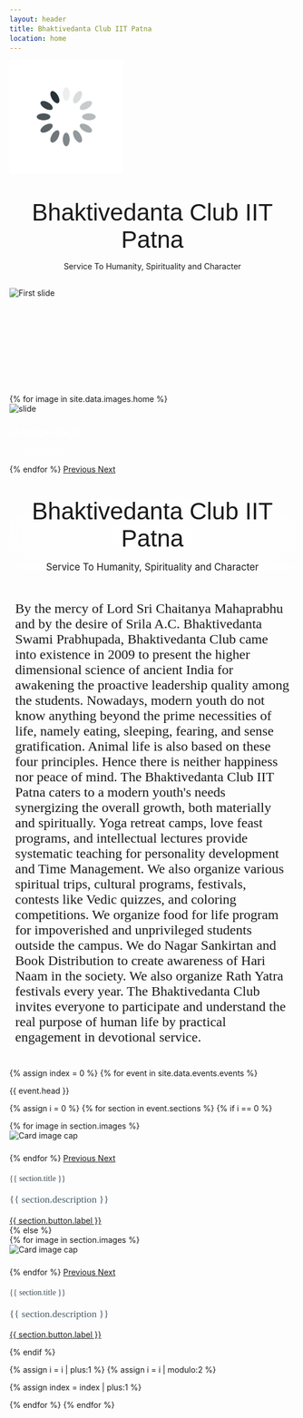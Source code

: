 ```yaml
---
layout: header
title: Bhaktivedanta Club IIT Patna
location: home
---
```

<!-- loader  -->
<div class="loader_bg">
    <div class="loader1"><img src="assets/images/loading.gif" alt="#" /></div>
</div>

<div style="font-size: 14px; margin-top: 20px; margin-bottom: 30px; text-align: center;" id="title-large" >
  <p style="font-family: 'Lora', Arial, serif; font-size: 3em; font-style: bold; margin-bottom: 2px;">Bhaktivedanta Club IIT Patna</p>
  <p class="text-muted font-italic">Service To Humanity, Spirituality and Character</p>
</div>

<div class="">
  <div id="carouselExampleControls" class="carousel1 carousel slide" data-ride="carousel">
  <div class="carousel-inner">
    <div class="carousel-item carousel-item1 active">
      <img class="d-block w-100 img-fluid" src="https://i.imgur.com/ktr72r7.jpg" alt="First slide">
      <div class="carousel-caption d-none d-md-block">
        <p id="down-button" style="font-size: 5rem; padding-top: 10px;"><i class="fas fa-chevron-down"></i></p>
      </div>
    </div>
    {% for image in site.data.images.home %}
    <div class="carousel-item carousel-item1" >
      <img class="d-block w-100 img-fluid" src="{{ image.link }}" alt="slide">
      <div class="caption carousel-caption d-md-block">
        <h3 style="color: #FFFFFF; font-style: italic;"> {{ image.title }} </h3>
        <p style="color: #FFFFFF; font-family: Libre Baskerville;"> {{ image.subtitle }}</p>
      </div>
    </div>
    {% endfor %}
    <a class="carousel-control-prev danger" href="#carouselExampleControls" role="button" data-slide="prev">
      <span class="carousel-control-prev-icon" aria-hidden="true"></span>
      <span class="sr-only">Previous</span>
    </a>
    <a class="carousel-control-next danger" href="#carouselExampleControls" role="button" data-slide="next">
      <span class="carousel-control-next-icon" aria-hidden="true"></span>
      <span class="sr-only">Next</span>
    </a>
    </div>
  </div>
  <div class="card-img-overlay" style="text-align: center;" id="title-overlay">
      <div style="background: radial-gradient(white, rgb(200, 200, 200, 0));">
        <p id="main-title" style="font-family: 'Lora', Arial, serif; font-size: 3em; font-style: bold; margin-bottom: 2px; " class=" " >Bhaktivedanta Club IIT Patna</p>
        <p id="title-caption" style="font-size: 1.2em; background: radial-gradient(white, rgb(10, 10, 10, 0));" class="text-muted font-italic">Service To Humanity, Spirituality and Character</p>
      </div>
  </div>
</div>

<div class="container">
	<p style="padding: 5% 10px; font-family: 'Lora', serif;font-size: 1.5rem; margin-bottom: 1rem; font-weight: 400;">By the mercy of Lord Sri Chaitanya Mahaprabhu and by the desire of Srila A.C. Bhaktivedanta Swami Prabhupada, Bhaktivedanta Club came into existence in 2009 to present the higher dimensional science of ancient India for awakening the proactive leadership quality among the students. Nowadays, modern youth do not know anything beyond the prime necessities of life, namely eating, sleeping, fearing, and sense gratification. Animal life is also based on these four principles. Hence there is neither happiness nor peace of mind. The Bhaktivedanta Club IIT Patna caters to a modern youth's needs synergizing the overall growth, both materially and spiritually. Yoga retreat camps, love feast programs, and intellectual lectures provide systematic teaching for personality development and Time Management. We also organize various spiritual trips, cultural programs, festivals, contests like Vedic quizzes, and coloring competitions. We organize food for life program for impoverished and unprivileged students outside the campus. We do Nagar Sankirtan and Book Distribution to create awareness of Hari Naam in the society. We also organize Rath Yatra festivals every year. The Bhaktivedanta Club invites everyone to participate and understand the real purpose of human life by practical engagement in devotional service. </p>
</div>


<div class="container scroll-animations">
{% assign index = 0 %}
{% for event in site.data.events.events %}
<div class="section-head">
  <p class="theme-content"> {{ event.head }}</p>
</div>

{% assign i = 0 %}
{% for section in event.sections %}
{% if i == 0 %}
  <div class="row animate__animated">
    <div class="col-lg-10 section">
      <div class="card">
        <div class="row ">
          <div class="col-lg-4 col-md-4 col-sm-12">
              <div id="carouselExampleControls{{ forloop.index }}" class="card-img-top carousel slide carousel-fade" data-ride="carousel" data-interval="3000">
                <div class="carousel-inner">
                  {% for image in section.images %}
                  <div class="carousel-item {% if forloop.index == 1 %} active {% endif %}" >
                    <img style="height: 200px;" class="d-block px-auto mx-auto img-fluid card-img-top img-thumbnail" src="{{ image }}" alt="Card image cap">
                    <div class="carousel-caption d-none d-md-block">
                      <h5></h5>
                      <p></p>
                    </div>
                  </div>
                  {% endfor %}
                  <a class="carousel-control-prev danger" href="#carouselExampleControls{{ forloop.index }}" role="button" data-slide="prev">
                    <span class="carousel-control-prev-icon" aria-hidden="true"></span>
                    <span class="sr-only">Previous</span>
                  </a>
                  <a class="carousel-control-next danger" href="#carouselExampleControls{{ forloop.index }}" role="button" data-slide="next">
                    <span class="carousel-control-next-icon" aria-hidden="true"></span>
                    <span class="sr-only">Next</span>
                  </a>
                </div>
              </div>
          </div>
          <div class="col-lg-8 col-md-8 col-sm-12">
              <div class="card-body px-2">
                  <h4 style="font-family: Libre Baskerville; color: #37474F; font-weight: 400;" class="card-title">{{ section.title }}</h4>
                  <p style="font-family: Merriweather, serif; font-size:1.1rem; color: #455A64;" class="card-text">{{ section.description }}</p>
                  <a href="{{ section.button.link }}" class="btn btn-primary">{{ section.button.label }}</a>
              </div>
          </div>
        </div>
      </div>
    </div>
    <div class="col-lg-2"></div>
  </div>
{% else %}
  <div class="row animate__animated">
    <div class="col-lg-2"></div>
    <div class="col-lg-10 section">
      <div class="card">
        <div class="row ">
          <div class="col-lg-4 col-md-4 col-sm-12">
              <div id="carouselExampleControls{{ forloop.index }}" class="card-img-top carousel slide carousel-fade" data-ride="carousel" data-interval="3000">
                <div class="carousel-inner">
                  {% for image in section.images %}
                  <div class="carousel-item {% if forloop.index == 1 %} active {% endif %}" >
                    <img style="height: 200px;" class="d-block px-auto mx-auto img-fluid card-img-top img-thumbnail" src="{{ image }}" alt="Card image cap">
                    <div class="carousel-caption d-none d-md-block">
                      <h5></h5>
                      <p></p>
                    </div>
                  </div>
                  {% endfor %}
                  <a class="carousel-control-prev danger" href="#carouselExampleControls{{ forloop.index }}" role="button" data-slide="prev">
                    <span class="carousel-control-prev-icon" aria-hidden="true"></span>
                    <span class="sr-only">Previous</span>
                  </a>
                  <a class="carousel-control-next danger" href="#carouselExampleControls{{ forloop.index }}" role="button" data-slide="next">
                    <span class="carousel-control-next-icon" aria-hidden="true"></span>
                    <span class="sr-only">Next</span>
                  </a>
                </div>
              </div>
          </div>
          <div class="col-lg-8 col-md-8 col-sm-12">
              <div class="card-body px-2">
                  <h4 style="font-family: Libre Baskerville; color: #37474F; font-weight: 400;" class="card-title">{{ section.title }}</h4>
                  <p style="font-family: Merriweather, serif; font-size:1.1rem; color: #455A64;" class="card-text">{{ section.description }}</p>
                  <a href="{{ section.button.link }}" class="btn btn-primary">{{ section.button.label }}</a>
              </div>
          </div>
        </div>
      </div>
    </div>
  </div>

{% endif %}
  <br>
  
{% assign i = i | plus:1 %}
{% assign i = i | modulo:2 %}

{% assign index = index | plus:1 %}

{% endfor %}
{% endfor %}
</div>

<script type="text/javascript" src="https://code.jquery.com/jquery-3.3.1.min.js"></script>
<script type="text/javascript" src="https://cdnjs.cloudflare.com/ajax/libs/twitter-bootstrap/4.3.1/js/bootstrap.bundle.min.js"></script>
<script type="text/javascript" src="https://cdnjs.cloudflare.com/ajax/libs/jquery-migrate/3.3.1/jquery-migrate.min.js"></script>
<script type="text/javascript" src="/assets/js/index.js"></script>
